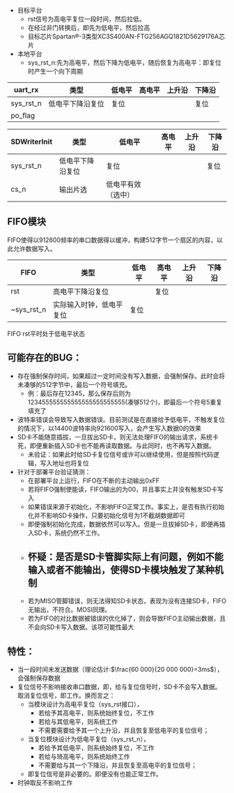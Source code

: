 - 目标平台
  - rst信号为高电平复位一段时间，然后拉低。
  - 在经过非门转换后，即先为低电平，然后拉高
  - 目标芯片Spartan®-3类型XC3S400AN-FTG256AGQ1821D5629176A芯片
- 本地平台
  - sys_rst_n:先为高电平，然后下降为低电平，随后恢复为高电平：即复位时产生一个向下周期

| uart_rx | 类型 |低电平 | 高电平 | 上升沿 | 下降沿 |
| --- | --- | --- | --- | --- | --- |
| sys_rst_n | 低电平下降沿复位 | 复位 | | | 复位 |
| po_flag |

| SDWriterInit | 类型 |低电平 | 高电平 | 上升沿 | 下降沿 |
| --- | --- | --- | --- | --- | --- |
| sys_rst_n | 低电平下降沿复位 | 复位 | | | 复位 |
| cs_n | 输出片选 | 低电平有效（选中） |

## FIFO模块

FIFO使得以912600频率的串口数据得以缓冲，构建512字节一个扇区的内容，以此允许数据写入。

| FIFO | 类型 |低电平 | 高电平 | 上升沿 | 下降沿 |
| --- | --- | --- | --- | --- | --- |
| rst | 高电平下降沿复位 |  | 复位 | |  |
| ~sys_rst_n | 实际输入时钟，低电平复位 |  复位 | | |  |

FIFO rst平时处于低电平状态

## 可能存在的BUG：

- 存在强制保存时间，如果超过一定时间没有写入数据，会强制保存。此时会将未凑够的512字节中，最后一个符号填充。
  - 例：最后存在12345，那么保存后则为123455555555555555555555555(凑够512个)，即最后一个符号5重复填充了
- 波特率错误会导致写入数据错误。目前测试是在直接给予低电平，不触发复位的情况下，以14400波特率向921600写入，会产生写入数据0的效果
- SD卡不能随意插拔，一旦拔出SD卡，则无法处理FIFO的输出请求，系统卡死，即便重新插入SD卡也不能再读取数据。与此同时，也不再写入数据。
  - 未验证：如果此时给SD卡复位信号或许可以继续使用，但是按照代码逻辑，写入地址也将复位
- 针对于部署平台验证猜测：
  - 在部署平台上运行，FIFO在不断的主动输出0xFF
  - 若将FIFO强制使能读，FIFO输出的为00，并且事实上并没有触发SD卡写入
  - 如果错误来源于初始化，不影响FIFO正常工作。事实上，是否有执行初始化并不影响SD卡操作，只要初始化信号为1不截胡数据即可
  - 即便强制初始化完成，数据依然可以写入。但是一旦拔掉SD卡，即便再插入SD卡，系统仍然不工作。
  - ## 怀疑：是否是SD卡管脚实际上有问题，例如不能输入或者不能输出，使得SD卡模块触发了某种机制
  - 若为MISO管脚错误，则无法得知SD卡状态，表现为没有连接SD卡，FIFO无输出，不符合。MOSI同理。
  - 若为FIFO的对比数据被错误的优化掉了，则会导致FIFO主动输出数据，且不会向SD卡写入数据。该项可能性最大

## 特性：

- 当一段时间未发送数据（理论估计:$\frac{60 000}{20 000 000}=3ms$），会强制保存数据
- 复位信号不影响接收串口数据，即，给与复位信号时，SD卡不会写入数据。取消复位信号，即工作。换而言之：
  - 当模块设计为高电平复位（sys_rst接口），
    - 若给予其高电平，则系统始终复位，不工作
    - 若给与其低电平，则系统工作
    - 不需要需要给予其一个上升沿，并且恢复至低电平的复位信号；
  - 当复位模块设计为低电平复位（sys_rst_n），
    - 若给予其低电平，则系统始终复位，不工作
    - 若给与琦高电平，则系统始终工作
    - 不需要给与其一个下降沿，并且恢复至高电平的复位信号；
  - 即复位信号是非必要的。即便没有也能正常工作。
- 时钟取反不影响工作